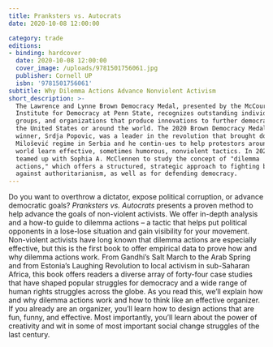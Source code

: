 ```yaml
---
title: Pranksters vs. Autocrats
date: 2020-10-08 12:00:00

category: trade
editions:
- binding: hardcover
  date: 2020-10-08 12:00:00
  cover_image: /uploads/9781501756061.jpg
  publisher: Cornell UP
  isbn: '9781501756061'
subtitle: Why Dilemma Actions Advance Nonviolent Activism
short_description: >-
  The Lawrence and Lynne Brown Democracy Medal, presented by the McCourtney
  Institute for Democracy at Penn State, recognizes outstanding individuals,
  groups, and organizations that produce innovations to further democracy in
  the United States or around the world. The 2020 Brown Democracy Medal
  winner, Srdja Popovic, was a leader in the revolution that brought down the
  Milošević regime in Serbia and he contin-ues to help protestors around the
  world learn effective, sometimes humorous, nonviolent tactics. In 2020, he
  teamed up with Sophia A. McClennen to study the concept of "dilemma
  actions," which offers a structured, strategic approach to fighting back
  against authoritarianism, as well as for defending democracy.
---
```


Do you want to overthrow a dictator, expose political corruption, or advance democratic goals? *Pranksters vs. Autocrats* presents a proven method to help advance the goals of non-violent activists. We offer in-depth analysis and a how-to guide to dilemma actions – a tactic that helps put political opponents in a lose-lose situation and gain visibility for your movement. Non-violent activists have long known that dilemma actions are especially effective, but this is the first book to offer empirical data to prove how and why dilemma actions work. From Gandhi’s Salt March to the Arab Spring and from Estonia’s Laughing Revolution to local activism in sub-Saharan Africa, this book offers readers a diverse array of forty-four case studies that have shaped popular struggles for democracy and a wide range of human rights struggles across the globe. As you read this, we’ll explain how and why dilemma actions work and how to think like an effective organizer. If you already are an organizer, you’ll learn how to design actions that are fun, funny, and effective. Most importantly, you’ll learn about the power of creativity and wit in some of most important social change struggles of the last century.
